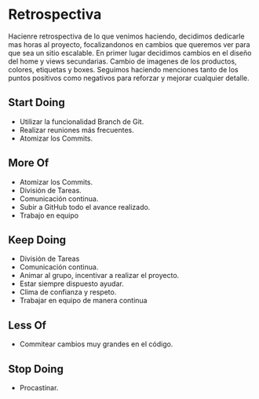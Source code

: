 # Retrospectiva

Hacienre retrospectiva de lo que venimos haciendo, decidimos dedicarle mas horas al proyecto, focalizandonos en cambios que queremos ver para que sea un sitio escalable. En primer lugar decidimos cambios en el diseño del home y views secundarias. Cambio de imagenes de los productos, colores, etiquetas y boxes.
Seguimos haciendo menciones tanto de los puntos positivos como negativos para reforzar y mejorar cualquier detalle.


## Start Doing

* Utilizar la funcionalidad Branch de Git.
* Realizar reuniones más frecuentes.
* Atomizar los Commits.

## More Of

* Atomizar los Commits.
* División de Tareas.
* Comunicación continua.
* Subir a GitHub todo el avance realizado.
* Trabajo en equipo

## Keep Doing

* División de Tareas
* Comunicación continua.
* Animar al grupo, incentivar a realizar el proyecto.
* Estar siempre dispuesto ayudar.
* Clima de confianza y respeto.
* Trabajar en equipo de manera continua

## Less Of

* Commitear cambios muy grandes en el código.

## Stop Doing

* Procastinar.